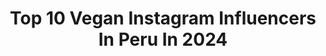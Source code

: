 ---
title: Top 10 Vegan Instagram Influencers In Peru In 2024
description: >-
  Find top vegan Instagram influencers in Peru in 2024. Most popular hashtags: #vegan #publicidad #recetasfaciles #peru.
platform: Instagram
hits: 15
text_top: Identify the most popular Instagram accounts on inBeat.
text_bottom: Our platform aggregates 15 Instagram influencers like this in Peru for you to contact.
profiles:
  - username: "soyvelen"
    fullname: >-
      Belén de soyvelen
    bio: >-
      Tu dealer de contenido vegan de confianza. Si querés más 👇🏻
    location: "Peru"
    followers: 106349
    engagement: 377
    commentsToLikes: 0.019286
    id: ck5zkuq9pk6y00i14o7knq2py
    verified: false
    hashtags: "#recetassaludables, #veganburger, #comidavegana, #recetavegana"
  - username: "vidavegana.dk"
    fullname: >-
      Diana Karenina
    bio: >-
      🌞🌿🌸💗🐺✨ • Youtube: Vida Vegana • Mamá de Rami y tía de Bubu • Más info. y Recetarios 🌚🌝
    location: "Peru"
    followers: 90109
    engagement: 398
    commentsToLikes: 0.024459
    id: ck15uj35rnf9q0i19ud9wj31i
    verified: false
    hashtags: "#veganfood, #vidavegana, #dianakarenina, #cozyvibes"
  - username: "danilizarragaf"
    fullname: >-
      Daniela Lizárraga
    bio: >-
      “Conecta, siente y vive“ 👁🏳️‍🌈💜🌱🎥💃🥰🚲👩🏽‍🍳🎭✈️🐈🦋🍁🍄🎧✨🍷🍻🏕♉️📢🇵🇪 @vegancatstore
    location: "Peru"
    followers: 14289
    engagement: 778
    commentsToLikes: 0.061156
    id: ck5zxeru07vge0i1467lqepmh
    verified: false
    hashtags: "#vegancatblog, #peru, #limaperu, #govegan"
  - username: "aguscosta7"
    fullname: >-
      A G U S   C O S T A  🍃
    bio: >-
      • 23 🌀 • Vegano 🌱 • Bailarín 🌌 • Coreógrafo 🧠 • WeiBers 🐯 • @sbx_convencion 🐍 Zeballos ft Mili Milanss - LA PRESIÓN ⬇️ (Video completo) ⬇️
    location: "Peru"
    followers: 20352
    engagement: 645
    commentsToLikes: 0.042270
    id: ck5zqhskqumjv0i14omd4rtxn
    verified: false
    hashtags: "#freestyle, #uruguay, #fuki, #coreograf"
  - username: "pallardelly"
    fullname: >-
      Fernando Pallardelly
    bio: >-
      🇵🇪📍 Vegan🌱 Boss: @ev_escueladebaile 🍀 @yankenpo.m ☀️
    location: "Peru"
    followers: 28597
    engagement: 250
    commentsToLikes: 0.035113
    id: ck5zrcf59wbqk0i140z67ldju
    verified: false
    hashtags: "#pallardelly, #reels, #dance, #dancer"
  - username: "ceciliakatz"
    fullname: >-
      Cecilia Katz
    bio: >-
      Influencer Maquilladora/peinadora 🇦🇷 Dueña de CKM Makeup Youtube: #ceciliakatz Por cursos y productos: @ckmmakeup Animal Lover #VEGAN #CRUELTYFREE
    location: "Peru"
    followers: 29007
    engagement: 231
    commentsToLikes: 0.041259
    id: ck0twjqqqfoye0i197c58iytx
    verified: false
    hashtags: "#smokeyeye, #halloween, #halfcutcrease, #mesrosa"
  - username: "lindasantanalopez"
    fullname: >-
      Linda Santana
    bio: >-
      🎤 #Singer | #Cantante 🍋 La Muma de @lemonricci 🇵🇷 #PuertoRico 💚 #Vegan #veganlifestyle 🔮 1/3 @witchsistersmusic 🎶 🖊#TattooCollector #tattooed
    location: "Peru"
    followers: 28936
    engagement: 254
    commentsToLikes: 0.025122
    id: ck5c2q5xoxr6p0i11j2imcer3
    verified: false
    hashtags: "#christmas, #cafe, #tattoocollector, #cafecitotime"
  - username: "giulianagiuliana"
    fullname: >-
      🧚Giuliana Vegana🧚
    bio: >-
      Te enseño a cocinar #vegano y delicioso!👩‍🍳 💚 Aprende a llevar una vida sin carne 🎥 Hago recetas accesibles ❤️ Co-founder @muru_oficial & @fempira
    location: "Peru"
    followers: 14256
    engagement: 565
    commentsToLikes: 0.068281
    id: ckf5uem54kmbk0j23flrglwiv
    verified: false
    hashtags: "#veganismoparatodos, #receta, #delish, #video"
  - username: "caroglutenfree"
    fullname: >-
      Celiaca y mamá   Recetas sin gluten
    bio: >-
      Soy Caro 👋 Mamá x2 👦🏼👶🏻 Celiaca desde que tengo 1 año🚫🌾 Recetas Fáciles,Tips,lugares para comer y maternidad 🥳‼️
    location: "Peru"
    followers: 69607
    engagement: 241
    commentsToLikes: 0.610145
    id: ck136a3an5hu90i19qgvkat2v
    verified: false
    hashtags: "#celiacosargentinos, #cocinarhacebien, #pansingluten, #celiaquia"
  - username: "healthy_pleasure"
    fullname: >-
      𝗦𝘆𝗹𝘃𝗶𝗮 𝗥𝗼𝗱𝗿𝗶𝗴𝘂𝗲𝘇 𝗩𝗲𝗹𝗲𝘇
    bio: >-
      Nutricionista plant based✨ • Consultas online • El verdadero placer a un estilo de vida saludable de manera fácil y con ciencia @laveganeria.pe
    location: "Peru"
    followers: 152628
    engagement: 183
    commentsToLikes: 0.013591
    id: ck5zlrnnbl9gc0i14k1khb4zx
    verified: true
    hashtags: "#publicidad, #healthypleasure, #nutricionista, #running"
---